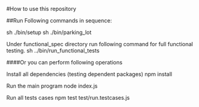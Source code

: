 #How to use this repository

##Run Following commands in sequence:

 sh ./bin/setup
 sh ./bin/parking_lot
 
  Under functional_spec directory run following command for full functional testing.
 sh ../bin/run_functional_tests


####Or you can perform following operations

Install all dependencies (testing dependent packages)
npm install

Run the main program
node index.js

Run all tests cases
npm test test/run.testcases.js
